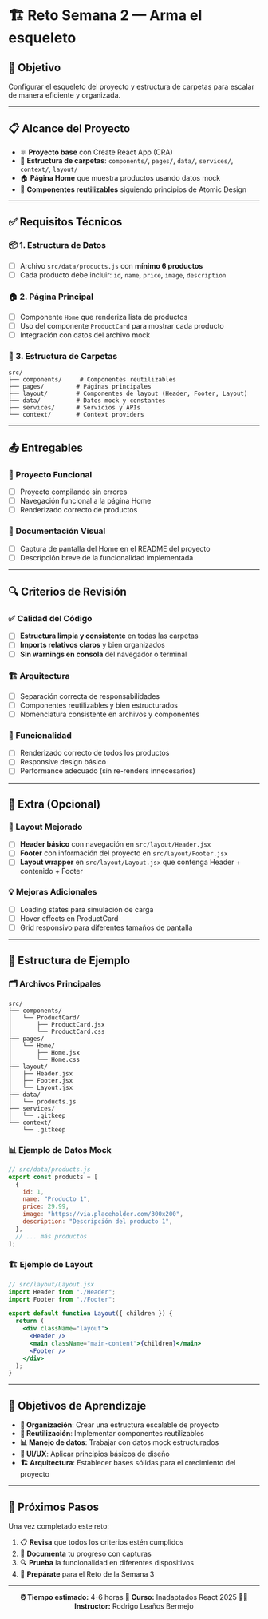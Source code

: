# 🏗️ Reto Semana 2 — Arma el esqueleto

## 🎯 Objetivo

Configurar el esqueleto del proyecto y estructura de carpetas para escalar de manera eficiente y organizada.

---

## 📋 Alcance del Proyecto

- ⚛️ **Proyecto base** con Create React App (CRA)
- 📁 **Estructura de carpetas**: `components/`, `pages/`, `data/`, `services/`, `context/`, `layout/`
- 🏠 **Página Home** que muestra productos usando datos mock
- 🎨 **Componentes reutilizables** siguiendo principios de Atomic Design

---

## ✅ Requisitos Técnicos

### **📦 1. Estructura de Datos**

- [ ] Archivo `src/data/products.js` con **mínimo 6 productos**
- [ ] Cada producto debe incluir: `id`, `name`, `price`, `image`, `description`

### **🏠 2. Página Principal**

- [ ] Componente `Home` que renderiza lista de productos
- [ ] Uso del componente `ProductCard` para mostrar cada producto
- [ ] Integración con datos del archivo mock

### **📁 3. Estructura de Carpetas**

```
src/
├── components/     # Componentes reutilizables
├── pages/         # Páginas principales
├── layout/        # Componentes de layout (Header, Footer, Layout)
├── data/          # Datos mock y constantes
├── services/      # Servicios y APIs
└── context/       # Context providers
```

---

## 📤 Entregables

### **🚀 Proyecto Funcional**

- [ ] Proyecto compilando sin errores
- [ ] Navegación funcional a la página Home
- [ ] Renderizado correcto de productos

### **📸 Documentación Visual**

- [ ] Captura de pantalla del Home en el README del proyecto
- [ ] Descripción breve de la funcionalidad implementada

---

## 🔍 Criterios de Revisión

### **✅ Calidad del Código**

- [ ] **Estructura limpia y consistente** en todas las carpetas
- [ ] **Imports relativos claros** y bien organizados
- [ ] **Sin warnings en consola** del navegador o terminal

### **🏗️ Arquitectura**

- [ ] Separación correcta de responsabilidades
- [ ] Componentes reutilizables y bien estructurados
- [ ] Nomenclatura consistente en archivos y componentes

### **📱 Funcionalidad**

- [ ] Renderizado correcto de todos los productos
- [ ] Responsive design básico
- [ ] Performance adecuado (sin re-renders innecesarios)

---

## 🌟 Extra (Opcional)

### **🎨 Layout Mejorado**

- [ ] **Header básico** con navegación en `src/layout/Header.jsx`
- [ ] **Footer** con información del proyecto en `src/layout/Footer.jsx`
- [ ] **Layout wrapper** en `src/layout/Layout.jsx` que contenga Header + contenido + Footer

### **💡 Mejoras Adicionales**

- [ ] Loading states para simulación de carga
- [ ] Hover effects en ProductCard
- [ ] Grid responsivo para diferentes tamaños de pantalla

---

## 📝 Estructura de Ejemplo

### **🗂️ Archivos Principales**

```
src/
├── components/
│   └── ProductCard/
│       ├── ProductCard.jsx
│       └── ProductCard.css
├── pages/
│   └── Home/
│       ├── Home.jsx
│       └── Home.css
├── layout/
│   ├── Header.jsx
│   ├── Footer.jsx
│   └── Layout.jsx
├── data/
│   └── products.js
├── services/
│   └── .gitkeep
└── context/
    └── .gitkeep
```

### **📊 Ejemplo de Datos Mock**

```javascript
// src/data/products.js
export const products = [
  {
    id: 1,
    name: "Producto 1",
    price: 29.99,
    image: "https://via.placeholder.com/300x200",
    description: "Descripción del producto 1",
  },
  // ... más productos
];
```

### **🏗️ Ejemplo de Layout**

```jsx
// src/layout/Layout.jsx
import Header from "./Header";
import Footer from "./Footer";

export default function Layout({ children }) {
  return (
    <div className="layout">
      <Header />
      <main className="main-content">{children}</main>
      <Footer />
    </div>
  );
}
```

---

## 🎯 Objetivos de Aprendizaje

- **📁 Organización**: Crear una estructura escalable de proyecto
- **🔄 Reutilización**: Implementar componentes reutilizables
- **📊 Manejo de datos**: Trabajar con datos mock estructurados
- **🎨 UI/UX**: Aplicar principios básicos de diseño
- **🏗️ Arquitectura**: Establecer bases sólidas para el crecimiento del proyecto

---

## 🚀 Próximos Pasos

Una vez completado este reto:

1. 📋 **Revisa** que todos los criterios estén cumplidos
2. 📸 **Documenta** tu progreso con capturas
3. 🔍 **Prueba** la funcionalidad en diferentes dispositivos
4. 🚀 **Prepárate** para el Reto de la Semana 3

---

<div align="center">

**⏰ Tiempo estimado:** 4-6 horas
**🏫 Curso:** Inadaptados React 2025
**👨‍💻 Instructor:** Rodrigo Leaños Bermejo

</div>
